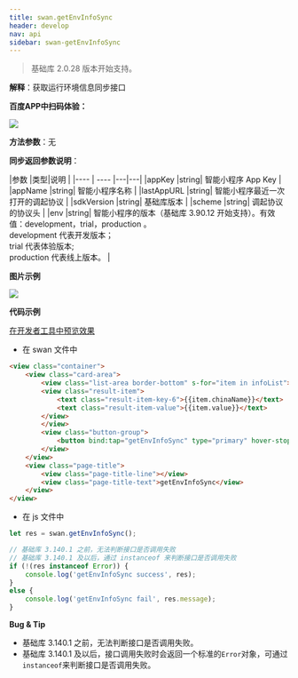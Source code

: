 ```yaml
---
title: swan.getEnvInfoSync
header: develop
nav: api
sidebar: swan-getEnvInfoSync
---
```

 
> 基础库 2.0.28 版本开始支持。

**解释**：获取运行环境信息同步接口

**百度APP中扫码体验：**

<img src="https://b.bdstatic.com/miniapp/assets/images/doc_demo/fragment_getEnvInfoSync.png "  class="demo-qrcode-image" />

**方法参数**：无


**同步返回参数说明**：

|参数  |类型|说明 |
|---- | ---- |---|---|
|appKey  |string| 智能小程序 App Key |
|appName |string|  智能小程序名称   |
|lastAppURL |string|  智能小程序最近一次打开的调起协议  |
|sdkVersion |string|  基础库版本   |
|scheme |string|  调起协议的协议头   |
|env |string|  智能小程序的版本（基础库 3.90.12 开始支持）。有效值：development，trial，production 。<br>development 代表开发版本；<br>trial 代表体验版本;<br>production 代表线上版本。  |

**图片示例**

<div class="m-doc-custom-examples">
    <div class="m-doc-custom-examples-correct">
        <img src="https://b.bdstatic.com/miniapp/images/getEnvInfoSync.gif">
    </div>
    <div class="m-doc-custom-examples-correct">
        <img src=" ">
    </div>
    <div class="m-doc-custom-examples-correct">
        <img src=" ">
    </div>     
</div>

**代码示例**

<a href="swanide://fragment/6ff3d4ccb4b7868321c5afa04f24df321577107079176" title="在开发者工具中预览效果" target="_self">在开发者工具中预览效果</a>


* 在 swan 文件中

```html
<view class="container">
    <view class="card-area">
        <view class="list-area border-bottom" s-for="item in infoList">
        <view class="result-item">
            <text class="result-item-key-6">{{item.chinaName}}</text>
            <text class="result-item-value">{{item.value}}</text>
        </view>
        </view>
        <view class="button-group">
            <button bind:tap="getEnvInfoSync" type="primary" hover-stop-propagation="true">获取运行环境信息</button>
        </view>
    </view>
    <view class="page-title">
        <view class="page-title-line"></view>
        <view class="page-title-text">getEnvInfoSync</view>
    </view>
</view>
```

* 在 js 文件中

```js
let res = swan.getEnvInfoSync();

// 基础库 3.140.1 之前，无法判断接口是否调用失败
// 基础库 3.140.1 及以后，通过 instanceof 来判断接口是否调用失败
if (!(res instanceof Error)) {
    console.log('getEnvInfoSync success', res);
}
else {
    console.log('getEnvInfoSync fail', res.message);
}
```


**Bug & Tip**

* 基础库 3.140.1 之前，无法判断接口是否调用失败。
* 基础库 3.140.1 及以后，接口调用失败时会返回一个标准的`Error`对象，可通过`instanceof`来判断接口是否调用失败。
